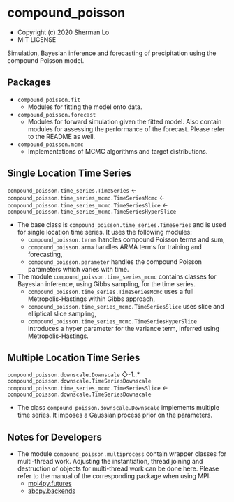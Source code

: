 # compound_poisson
* Copyright (c) 2020 Sherman Lo
* MIT LICENSE

Simulation, Bayesian inference and forecasting of precipitation using the compound Poisson model.

## Packages
* `compound_poisson.fit`
    * Modules for fitting the model onto data.
* `compound_poisson.forecast`
    * Modules for forward simulation given the fitted model. Also contain modules for assessing the performance of the forecast. Please refer to the README as well.
* `compound_poisson.mcmc`
    * Implementations of MCMC algorithms and target distributions.

## Single Location Time Series
`compound_poisson.time_series.TimeSeries` &larr; `compound_poisson.time_series_mcmc.TimeSeriesMcmc` &larr; `compound_poisson.time_series_mcmc.TimeSeriesSlice` &larr; `compound_poisson.time_series_mcmc.TimeSeriesHyperSlice`

* The base class is `compound_poisson.time_series.TimeSeries` and is used for single location time series. It uses the following modules:
    * `compound_poisson.terms` handles compound Poisson terms and sum,
    * `compound_poisson.arma` handles ARMA terms for training and forecasting,
    * `compound_poisson.parameter` handles the compound Poisson parameters which varies with time.
* The module `compound_poisson.time_series_mcmc` contains classes for Bayesian inference, using Gibbs sampling, for the time series.
    * `compound_poisson.time_series.TimeSeriesMcmc` uses a full Metropolis-Hastings within Gibbs approach,
    * `compound_poisson.time_series_mcmc.TimeSeriesSlice` uses slice and elliptical slice sampling,
    * `compound_poisson.time_series_mcmc.TimeSeriesHyperSlice` introduces a hyper parameter for the variance term, inferred using Metropolis-Hastings.

## Multiple Location Time Series
`compound_poisson.downscale.Downscale` &#x25C7;-1..\* `compound_poisson.downscale.TimeSeriesDownscale`
 `compound_poisson.time_series_mcmc.TimeSeriesSlice` &larr; `compound_poisson.downscale.TimeSeriesDownscale`

* The class `compound_poisson.downscale.Downscale` implements multiple time series. It imposes a Gaussian process prior on the parameters.

## Notes for Developers
* The module `compound_poisson.multiprocess` contain wrapper classes for multi-thread work. Adjusting the instantiation, thread joining and destruction of objects for multi-thread work can be done here. Please refer to the manual of the corresponding package when using MPI:
    * [mpi4py.futures](https://mpi4py.readthedocs.io/en/stable/mpi4py.futures.html)
    * [abcpy.backends](https://abcpy.readthedocs.io/en/v0.5.7/parallelization.html)
